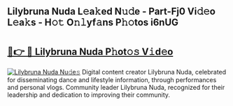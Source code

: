 ## Lilybruna Nuda L𝚎a𝚔ed N𝚞𝚍e - Part-Fj0 Vi𝚍𝚎o L𝚎a𝚔s - H𝚘𝚝 O𝚗𝚕yf𝚊ns P𝚑𝚘tos i6nUG

# <h2><a href="http://kf4i5a.oniu.top/?m=Lilybruna+Nuda">🔗👉 🔴 Lilybruna Nuda P𝚑ot𝚘𝚜 V𝚒d𝚎o</a></h2>

[![Lilybruna Nuda Nu𝚍e𝚜](https://i.imgur.com/0qMVB7G.gif)](http://kf4i5a.oniu.top/?m=Lilybruna+Nuda)
Digital content creator Lilybruna Nuda, celebrated for disseminating dance and lifestyle information, through performances and personal vlogs. Community leader Lilybruna Nuda, recognized for their leadership and dedication to improving their community.  
